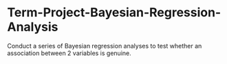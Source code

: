 # Term-Project-Bayesian-Regression-Analysis
Conduct a series of Bayesian regression analyses to test whether an association between 2 variables is genuine.
